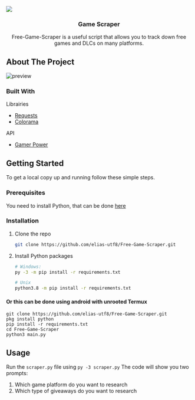 <img src="https://img.shields.io/badge/Scraper-README-blue">
<h3 align="center">Game Scraper</h3>
<p align="center">
    Free-Game-Scraper is a useful script that allows you to track down free games and DLCs on many platforms.
    <br>

  
## About The Project
<img src="assets/other.png" alt="preview">

    
### Built With

Librairies 
* [Requests](https://github.com/psf/requests)
* [Colorama](https://pypi.org/project/colorama/)

API
* [Gamer Power](https://www.gamerpower.com/)

## Getting Started

To get a local copy up and running follow these simple steps.

### Prerequisites
You need to install Python, that can be done [here](https://www.python.org)
### Installation
1. Clone the repo
   ```sh
   git clone https://github.com/elias-utf8/Free-Game-Scraper.git
   ```
2. Install Python packages
   ```sh
   # Windows:
   py -3 -m pip install -r requirements.txt
   
   # Unix
   python3.8 -m pip install -r requirements.txt
   ```
   
#### Or this can be done using android with unrooted Termux
```
git clone https://github.com/elias-utf8/Free-Game-Scraper.git
pkg install python
pip install -r requirements.txt
cd Free-Game-Scraper
python3 main.py
```
## Usage

Run the `scraper.py` file using `py -3 scraper.py` 
The code will show you two prompts:
1. Which game platform do you want to research
2. Which type of giveaways do you want to research
